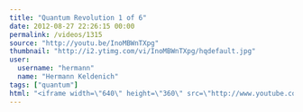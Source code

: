 ```yaml
---
title: "Quantum Revolution 1 of 6"
date: 2012-08-27 22:26:15 00:00
permalink: /videos/1315
source: "http://youtu.be/InoMBWnTXpg"
thumbnail: "http://i2.ytimg.com/vi/InoMBWnTXpg/hqdefault.jpg"
user:
  username: "hermann"
  name: "Hermann Keldenich"
tags: ["quantum"]
html: "<iframe width=\"640\" height=\"360\" src=\"http://www.youtube.com/embed/InoMBWnTXpg?wmode=transparent&fs=1&feature=oembed\" frameborder=\"0\" allowfullscreen></iframe>"
---
```


